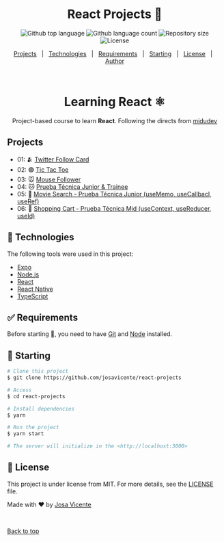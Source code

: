 <div align="center" id="top"> 
  <!-- <img src="./.github/app.gif" alt="React Projects" /> -->

&#xa0;

  <!-- <a href="https://reactprojects.netlify.app">Demo</a> -->
</div>

<h1 align="center">React Projects 🚀</h1>

<p align="center">
  <img alt="Github top language" src="https://img.shields.io/github/languages/top/josavicente/react-projects?color=56BEB8">

  <img alt="Github language count" src="https://img.shields.io/github/languages/count/josavicente/react-projects?color=56BEB8">

  <img alt="Repository size" src="https://img.shields.io/github/repo-size/josavicente/react-projects?color=56BEB8">

  <img alt="License" src="https://img.shields.io/github/license/josavicente/react-projects?color=56BEB8">

  <!-- <img alt="Github issues" src="https://img.shields.io/github/issues/josavicente/react-projects?color=56BEB8" /> -->

  <!-- <img alt="Github forks" src="https://img.shields.io/github/forks/josavicente/react-projects?color=56BEB8" /> -->

  <!-- <img alt="Github stars" src="https://img.shields.io/github/stars/josavicente/react-projects?color=56BEB8" /> -->
</p>

<!-- Status -->

<!-- <h4 align="center">
	🚧  React Projects 🚀 Under construction...  🚧
</h4>

<hr> -->

<p align="center">
  <a href="#sparkles-features">Projects</a> &#xa0; | &#xa0;
  <a href="#rocket-technologies">Technologies</a> &#xa0; | &#xa0;
  <a href="#white_check_mark-requirements">Requirements</a> &#xa0; | &#xa0;
  <a href="#checkered_flag-starting">Starting</a> &#xa0; | &#xa0;
  <a href="#memo-license">License</a> &#xa0; | &#xa0;
  <a href="https://github.com/josavicente" target="_blank">Author</a>
</p>

<br>

<div align="center">

# Learning React ⚛️

Project-based course to learn **React**. Following the directs from [midudev](https://www.twitch.tv/midudev)

</div>

## Projects

- 01: 🫂 [Twitter Follow Card](projects/01-twitter-follow-card/)
- 02: 🟣 [Tic Tac Toe](projects/02-tic-tac-toe/)
- 03: 🐭 [Mouse Follower](projects/03-mouse-follower/)
- 04: 🐱 [Prueba Técnica Junior & Trainee](projects/04-react-prueba-tecnica)
- 05: 🎥 [Movie Search - Prueba Técnica Junior (useMemo, useCallbacl, useRef)](projects/05-react-buscador-peliculas/)
- 06: 🛒 [Shopping Cart - Prueba Técnica Mid (useContext, useReducer, useId)](projects/06-shopping-cart/)

## :rocket: Technologies

The following tools were used in this project:

- [Expo](https://expo.io/)
- [Node.js](https://nodejs.org/en/)
- [React](https://pt-br.reactjs.org/)
- [React Native](https://reactnative.dev/)
- [TypeScript](https://www.typescriptlang.org/)

## :white_check_mark: Requirements

Before starting :checkered_flag:, you need to have [Git](https://git-scm.com) and [Node](https://nodejs.org/en/) installed.

## :checkered_flag: Starting

```bash
# Clone this project
$ git clone https://github.com/josavicente/react-projects

# Access
$ cd react-projects

# Install dependencies
$ yarn

# Run the project
$ yarn start

# The server will initialize in the <http://localhost:3000>
```

## :memo: License

This project is under license from MIT. For more details, see the [LICENSE](LICENSE.md) file.

Made with :heart: by <a href="https://github.com/josavicente" target="_blank">Josa Vicente</a>

&#xa0;

<a href="#top">Back to top</a>
